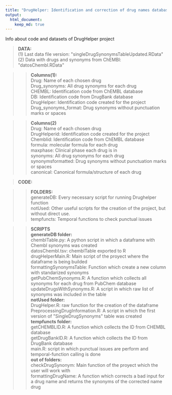 ```yaml
---
title: "DrugHelper: Identification and correction of drug names database"
output: 
  html_document:
    keep_md: true
---
```



Info about code and datasets of DrugHelper project  

> **DATA:**  
  (1) Last data file version: "singleDrugSynonymsTableUpdated.RData"
  (2) Data with drugs and synonyms from ChEMBl: "datosChembl.RData"
  
 >> **Columns(1):**  
      Drug: Name of each chosen drug  
      Drug_synonyms: All drug synonyms for each drug  
      CHEMBL: Identification code from ChEMBL database  
      DB: Identification code from DrugBank database  
      DrugHelper: Identification code created for the project
      Drug_synonyms_format: Drug synonyms without punctuation marks or spaces
    
 >> **Columns(2)**  
      Drug: Name of each chosen drug  
      DrugHelperid: Identification code created for the project  
      Chemblid: Identification code from ChEMBL database  
      formula: molecular formula for each drug  
      maxphase: Clinical phase each drug is in  
      synonyms: All drug synonyms for each drug  
      synonymsformatted: Drug synonyms without punctuation marks or spaces  
      canonical: Canonical formula/structure of each drug  
      
> **CODE:**  

>> **FOLDERS:**  
  generateDB: Every necessary script for running Drughelper function  
  notUsed: Other useful scripts for the creation of the project, but without direct use.  
  tempfuncts: Temporal functions to check punctual issues  
  
>> **SCRIPTS**  
  __generateDB folder:__  
  chemblTable.py: A python script in which a dataframe with Chembl synonyms was created  
  datosChembl.tsv: chemblTable exported to R  
  drugHelperMain.R: Main script of the proyect where the dataframe is being builded  
 formattingSynonymsTable: Function which create a new column with standarized synonyms  
 getPubChemSynonyms.R: A function which collects all synonyms for each drug from PubChem database  
  updateDrugsWithSynonyms.R: A script in which raw list of synonyms was included in the table  
  __notUsed folder:__  
  DrugHelper.R: raw function for the creation of the dataframe  
  PreprocessingDrugInformation.R: A script in which the first version of "SingleDrugSynonyms" table was created  
  __tempfuncts folder:__  
  getCHEMBLID.R: A function which collects the ID from CHEMBL database  
  getDrugBankID.R: A function which collects the ID from DrugBank database  
  main.R: script in which punctual issues are perform and temporal-function calling is done  
  __out of folders:__  
  checkDrugSynonym: Main function of the proyect which the user will work with  
  formattingDrugName: A function which corrects a bad input for a drug name and returns the synonyms of the corrected name drug  
  